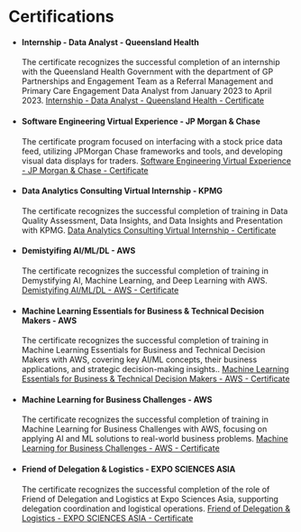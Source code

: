 # Certifications

* <h4><b> Internship - Data Analyst - Queensland Health </b></h4> 

  The certificate recognizes the successful completion of an internship with the Queensland Health Government with the department of GP Partnerships and Engagement Team as a Referral Management and Primary Care Engagement Data Analyst from January 2023 to April 2023. [Internship - Data Analyst - Queensland Health - Certificate](https://github.com/Hamza-Siam/Hamza-Siam/blob/main/Internship%20-%20Certificate.pdf)

* <h4><b> Software Engineering Virtual Experience - JP Morgan & Chase </b></h4> 

  The certificate program focused on interfacing with a stock price data feed, utilizing JPMorgan Chase frameworks and tools, and developing visual data displays for traders. [Software Engineering Virtual Experience - JP Morgan & Chase - Certificate](https://github.com/Hamza-Siam/Data-Analysis-Projects](https://github.com/Hamza-Siam/Hamza-Siam/blob/main/Software%20Engineering%20Virtual%20Experience%20-%20JP%20Morgan%20%26%20Chase%20-%20Certificate.pdf))

* <h4><b> Data Analytics Consulting Virtual Internship - KPMG </b></h4> 

  The certificate recognizes the successful completion of training in Data Quality Assessment, Data Insights, and Data Insights and Presentation with KPMG. [Data Analytics Consulting Virtual Internship - Certificate](https://github.com/Hamza-Siam/Hamza-Siam/blob/main/KPMG%20-%20Certificate.pdf)

* <h4><b> Demistyifing AI/ML/DL - AWS </b></h4> 

  The certificate recognizes the successful completion of training in Demystifying AI, Machine Learning, and Deep Learning with AWS. [Demistyifing AI/ML/DL - AWS - Certificate](https://github.com/Hamza-Siam/Hamza-Siam/blob/main/AWS%20-%20AIMLDL%20-%20Certificate.pdf)

* <h4><b> Machine Learning Essentials for Business & Technical Decision Makers - AWS </b></h4> 

  The certificate recognizes the successful completion of training in Machine Learning Essentials for Business and Technical Decision Makers with AWS, covering key AI/ML concepts, their business applications, and strategic decision-making insights.. [Machine Learning Essentials for Business & Technical Decision Makers - AWS - Certificate](https://github.com/Hamza-Siam/Hamza-Siam/blob/main/AWS%20-%20Machine%20Learning.pdf)

* <h4><b> Machine Learning for Business Challenges - AWS </b></h4> 

  The certificate recognizes the successful completion of training in Machine Learning for Business Challenges with AWS, focusing on applying AI and ML solutions to real-world business problems. [Machine Learning for Business Challenges - AWS - Certificate](https://github.com/Hamza-Siam/Hamza-Siam/blob/main/AWS%20-%20Business%20Challenges.pdf)

* <h4><b> Friend of Delegation & Logistics - EXPO SCIENCES ASIA </b></h4> 

  The certificate recognizes the successful completion of the role of Friend of Delegation and Logistics at Expo Sciences Asia, supporting delegation coordination and logistical operations. [Friend of Delegation & Logistics - EXPO SCIENCES ASIA - Certificate](https://github.com/Hamza-Siam/Hamza-Siam/blob/main/Friend%20of%20Delegation.pdf)

